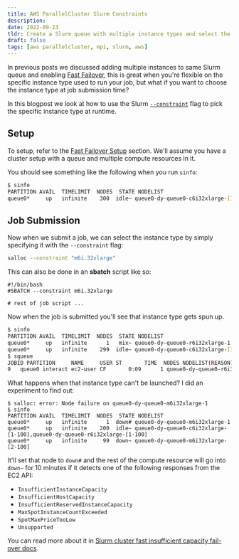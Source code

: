 ```yaml
---
title: AWS ParallelCluster Slurm Constraints
description:
date: 2022-09-23
tldr: Create a Slurm queue with multiple instance types and select the instance type at job submission using Slurm constraints
draft: false
tags: [aws parallelcluster, mpi, slurm, aws]
---
```


In previous posts we discussed adding multiple instances to same Slurm queue and enabling [Fast Failover](fast-failover.html), this is great when you're flexible on the specific instance type used to run your job, but what if you want to choose the instance type at job submission time?

In this blogpost we look at how to use the Slurm [`--constraint`](https://slurm.schedmd.com/sbatch.html#OPT_constraint) flag to pick the specific instance type at runtime.

## Setup

To setup, refer to the [Fast Failover Setup](fast-failover.html#setup) section. We'll assume you have a cluster setup with a queue and multiple compute resources in it.

You should see something like the following when you run `sinfo`:

```bash
$ sinfo
PARTITION AVAIL  TIMELIMIT  NODES  STATE NODELIST
queue0*     up   infinite    300  idle~ queue0-dy-queue0-c6i32xlarge-[1-100],queue0-dy-queue0-m6i32xlarge-[1-100],queue0-dy-queue0-r6i32xlarge-[1-100]
```

## Job Submission

Now when we submit a job, we can select the instance type by simply specifying it with the `--constraint` flag:

```bash
salloc --constraint "m6i.32xlarge"
```

This can also be done in an **sbatch** script like so:

```sbatch
#!/bin/bash
#SBATCH --constraint m6i.32xlarge

# rest of job script ...
```

Now when the job is submitted you'll see that instance type gets spun up.

```bash
$ sinfo
PARTITION AVAIL  TIMELIMIT  NODES  STATE NODELIST
queue0*     up   infinite      1   mix~ queue0-dy-queue0-r6i32xlarge-1
queue0*     up   infinite    299  idle~ queue0-dy-queue0-c6i32xlarge-[1-100],queue0-dy-queue0-m6i32xlarge-[1-100],queue0-dy-queue0-r6i32xlarge-[2-100]
$ squeue
JOBID PARTITION     NAME     USER ST       TIME  NODES NODELIST(REASON)
9   queue0 interact ec2-user CF       0:09      1 queue0-dy-queue0-r6i32xlarge-1
```

What happens when that instance type can't be launched? I did an experiment to find out:

```sinfo
$ salloc: error: Node failure on queue0-dy-queue0-m6i32xlarge-1
$ sinfo
PARTITION AVAIL  TIMELIMIT  NODES  STATE NODELIST
queue0*     up   infinite      1  down# queue0-dy-queue0-m6i32xlarge-1
queue0*     up   infinite    200  idle~ queue0-dy-queue0-c6i32xlarge-[1-100],queue0-dy-queue0-r6i32xlarge-[1-100]
queue0*     up   infinite     99  down~ queue0-dy-queue0-m6i32xlarge-[2-100]
```

It'll set that node to `down#` and the rest of the compute resource will go into `down~` for 10 minutes if it detects one of the following responses from the EC2 API:

* `InsufficientInstanceCapacity`
* `InsufficientHostCapacity`
* `InsufficientReservedInstanceCapacity`
* `MaxSpotInstanceCountExceeded`
* `SpotMaxPriceTooLow`
* `Unsupported`

You can read more about it in [Slurm cluster fast insufficient capacity fail-over
docs](https://docs.aws.amazon.com/parallelcluster/latest/ug/slurm-short-capacity-fail-mode-v3.html).
